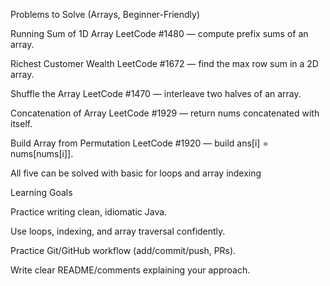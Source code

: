 Problems to Solve (Arrays, Beginner-Friendly)

Running Sum of 1D Array
LeetCode #1480 — compute prefix sums of an array.

Richest Customer Wealth
LeetCode #1672 — find the max row sum in a 2D array.

Shuffle the Array
LeetCode #1470 — interleave two halves of an array.

Concatenation of Array
LeetCode #1929 — return nums concatenated with itself.

Build Array from Permutation
LeetCode #1920 — build ans[i] = nums[nums[i]].

All five can be solved with basic for loops and array indexing


Learning Goals

Practice writing clean, idiomatic Java.

Use loops, indexing, and array traversal confidently.

Practice Git/GitHub workflow (add/commit/push, PRs).

Write clear README/comments explaining your approach.